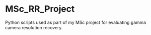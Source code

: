MSc_RR_Project
==============

Python scripts used as part of my MSc project for evaluating gamma camera resolution recovery.
